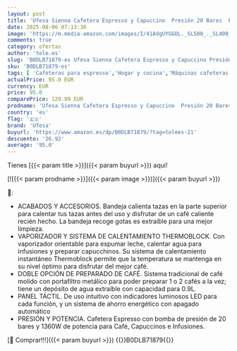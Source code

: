 ```yaml
---
layout: post
title: 'Ufesa Sienna Cafetera Espresso y Capuccino  Presión 20 Bares  Panel Táctil Digital  1360W  Vaporizador Orientable  0.9L  1 o 2 Cafés  Función Calienta Tazas  Sistema Thermoblock  Inox'
date: 2025-08-06 07:13:30
image: 'https://m.media-amazon.com/images/I/41AdgUYGGDL._SL500_._SL400_.jpg'
comments: true
category: ofertas
author: 'tole.es'
slug: 'B0DLB71879-es Ufesa Sienna Cafetera Espresso y Capuccino Presión 20...'
sku: 'B0DLB71879-es'
tags: [ 'Cafeteras para espresso','Hogar y cocina','Máquinas cafeteras','Máquinas de café espresso a vapor','Utensilios para café y té','cafetera','ufesa','🇪🇸', ]
actualPrice: 95.0 EUR
currency: EUR
price: 95.0
comparePrice: 129.99 EUR
prodname: 'Ufesa Sienna Cafetera Espresso y Capuccino  Presión 20 Bares  Panel Táctil Digital  1360W  Vaporizador Orientable  0.9L  1 o 2 Cafés  Función Calienta Tazas  Sistema Thermoblock  Inox'
country: 'es'
flag: '🇪🇸'
brand: 'Ufesa'
buyurl: 'https://www.amazon.es/dp/B0DLB71879/?tag=tolees-21'
descuento: '26.92'
average: '95.0'
---
```


Tienes [{{< param title >}}]({{< param buyurl >}}) aqui!

[![{{< param prodname >}}]({{< param image >}})]({{< param buyurl >}})

🔎:

- ACABADOS Y ACCESORIOS. Bandeja calienta tazas en la parte superior para calentar tus tazas antes del uso y disfrutar de un café caliente recién hecho. La bandeja recoge gotas es extraíble para una mejor limpieza.
- VAPORIZADOR Y SISTEMA DE CALENTAMIENTO THERMOBLOCK. Con vaporizador orientable para espumar leche, calentar agua para infusiones y preparar capucchinos. Su sistema de calentamiento instantáneo Thermoblock permite que la temperatura se mantenga en su nivel óptimo para disfrutar del mejor café.
- DOBLE OPCIÓN DE PREPARADO DE CAFÉ. Sistema tradicional de café molido con portafiltro metálico para poder preparar 1 o 2 cafés a la vez; tiene un depósito de agua extraíble con capacidad para 0.9L.
- PANEL TÁCTIL. De uso intuitivo con indicadores luminosos LED para cada función, y un sistema de ahorro energético con apagado automático
- PRESIÓN Y POTENCIA. Cafetera Espresso con bomba de presión de 20 bares y 1360W de potencia para Café, Capuccinos e Infusiones.

[🛒 Comprar!!!]({{< param buyurl >}})
{{<world>}}B0DLB71879{{</world>}}
